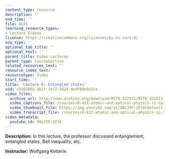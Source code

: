 ```yaml
---
content_type: resource
description: ''
end_time: ''
file: null
learning_resource_types:
- Lecture Videos
license: https://creativecommons.org/licenses/by-nc-sa/4.0/
ocw_type: ''
optional_tab_title: ''
optional_text: ''
parent_title: Video Lectures
parent_type: CourseSection
related_resources_text: ''
resource_index_text: ''
resourcetype: Video
start_time: ''
title: 'Lecture 6: Entangled states'
uid: c5503095-3b1f-7ef2-5824-9edf80e9c5ca
video_files:
  archive_url: http://www.archive.org/download/MIT8.422S13/MIT8_422S13_lec06_300k.mp4
  video_captions_file: /courses/8-422-atomic-and-optical-physics-ii-spring-2013/d17002d3c714542485679bab6109c8f2_8NiJSP-iE74.vtt
  video_thumbnail_file: https://img.youtube.com/vi/8NiJSP-iE74/default.jpg
  video_transcript_file: /courses/8-422-atomic-and-optical-physics-ii-spring-2013/c00717c3e7f2f7177638e9ecf4ff1e72_8NiJSP-iE74.pdf
video_metadata:
  youtube_id: 8NiJSP-iE74
---
```


**Description:** In this lecture, the professor discussed entanglement, entangled states, Bell inequality, etc.

**Instructor:** Wolfgang Ketterle

